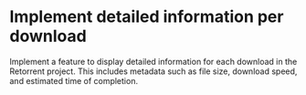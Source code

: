 # Implement detailed information per download

Implement a feature to display detailed information for each download in the Retorrent project. This includes metadata such as file size, download speed, and estimated time of completion.